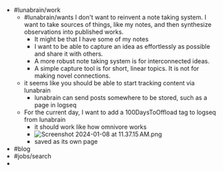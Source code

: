 - #lunabrain/work
	- #lunabrain/wants I don't want to reinvent a note taking system. I want to take sources of things, like my notes, and then synthesize observations into published works.
		- It might be that I have some of my notes
		- I want to be able to capture an idea as effortlessly as possible and share it with others.
		- A more robust note taking system is for interconnected ideas.
		- A simple capture tool is for short, linear topics. It is not for making novel connections.
	- it seems like you should be able to start tracking content via lunabrain
		- lunabrain can send posts somewhere to be stored, such as a page in logseq
	- For the current day, I want to add a 100DaysToOffload tag to logseq from lunabrain
		- it should work like how omnivore works
		- ![Screenshot 2024-01-08 at 11.37.15 AM.png](../assets/Screenshot_2024-01-08_at_11.37.15 AM_1704742643008_0.png)
		- saved as its own page
- #blog
- #jobs/search
-